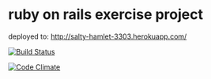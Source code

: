 ruby on rails exercise project
===========

deployed to: http://salty-hamlet-3303.herokuapp.com/


[![Build Status](https://travis-ci.org/rikniitt/wadror_beer.png)](https://travis-ci.org/rikniitt/wadror_beer)


[![Code Climate](https://codeclimate.com/github/rikniitt/wadror_beer.png)](https://codeclimate.com/github/rikniitt/wadror_beer)
